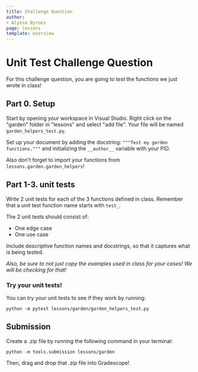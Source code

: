 ```yaml
---
title: Challenge Question 
author:
- Alyssa Byrnes
page: lessons
template: overview
---
```


# Unit Test Challenge Question

For this challenge question, you are going to *test* the functions we just wrote in class!

## Part 0. Setup

Start by opening your workspace in Visual Studio. Right click on the "garden" folder in "lessons" and select "add file". Your file will be named `garden_helpers_test.py`.

Set up your document by adding the docstring:
`"""Test my garden functions."""` and initializing the `__author__` variable with your PID.

Also don't forget to import your functions from `lessons.garden.garden_helpers`!

## Part 1-3. unit tests

Write 2 unit tests for each of the 3 functions defined in class. Remember that a unit test function name starts with `test_`.

The 2 unit tests should consist of:

* One edge case
* One use case

Include descriptive function names and docstrings, so that it captures what is being tested.

*Also, be sure to not just copy the examples used in class for your cases! We will be checking for that!*

### Try your unit tests!

You can try your unit tests to see if they work by running:

`python -m pytest lessons/garden/garden_helpers_test.py`

## Submission

Create a .zip file by running the following command in your terminal:

```python -m tools.submission lessons/garden```


Then, drag and drop that .zip file into Gradescope!